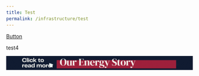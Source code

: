 ```yaml
---
title: Test
permalink: /infrastructure/test
---
```



[Button](/infrastructure/case-studies/resources#SAnchor)

test4



<a href="/infrastructure/case-studies/resources#WMAnchor" target="_blank"><img src="/images/infrastructure/constraints-and-challenges/image015.gif" ></a>

